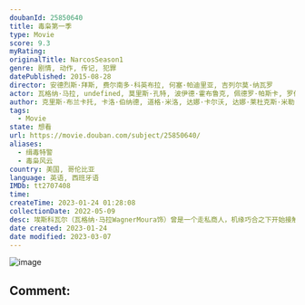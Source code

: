 ```yaml
---
doubanId: 25850640
title: 毒枭第一季
type: Movie
score: 9.3
myRating: 
originalTitle: NarcosSeason1
genre: 剧情, 动作, 传记, 犯罪
datePublished: 2015-08-28
director: 安德烈斯·拜斯, 费尔南多·科英布拉, 何塞·帕迪里亚, 吉列尔莫·纳瓦罗
actor: 瓦格纳·马拉, undefined, 莫里斯·孔特, 波伊德·霍布鲁克, 佩德罗·帕斯卡, 罗伯托厄宾纳, 安娜·德拉·雷古拉, 迭戈·卡塔诺, 豪尔赫·, 鲍琳娜·盖坦, 胡安·巴勃罗·拉瓦, 劳尔·门德兹, 安德瑞·马托斯, 布鲁诺·比齐尔, 加布里埃拉·加尔萨, 阿德里娅·阿霍纳, 斯黛芬妮·西格曼, 卡萝莱娜·盖坦, 荷西·蒙特罗萨, 克里斯蒂安·塔潘, 路易斯·古兹曼, 马诺洛·卡多纳, 乔恩, 劳拉·佩里科, 阿尔维托·阿曼
author: 克里斯·布兰卡托, 卡洛·伯纳德, 道格·米洛, 达娜·卡尔沃, 达娜·莱杜克斯·米勒, 安德鲁·布莱克, 扎克·卡利格, 艾莉森·艾布纳, 尼克·申克
tags:
  - Movie
state: 想看
url: https://movie.douban.com/subject/25850640/
aliases:
  - 缉毒特警
  - 毒枭风云
country: 美国, 哥伦比亚
language: 英语, 西班牙语
IMDb: tt2707408
time: 
createTime: 2023-01-24 01:28:08
collectionDate: 2022-05-09
desc: 埃斯科瓦尔（瓦格纳·马拉WagnerMoura饰）曾是一个走私商人，机缘巧合之下开始接触毒品生意，野心勃勃的他将无法计数的毒品贩卖到美国，成为了富可敌国的大毒枭。与此同时，他集结了圈内几大巨头，...
date created: 2023-01-24
date modified: 2023-03-07
---
```


![image](p2265331341.jpg)

Comment:
---
